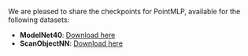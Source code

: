 We are pleased to share the checkpoints for PointMLP, available for the following datasets:

- **ModelNet40**: [Download here](https://drive.google.com/file/d/1XQX8IW6k0ltNwJf9GPbJBPAJ5ONZbPtf/view?usp=sharing)
- **ScanObjectNN**: [Download here](https://drive.google.com/file/d/11dqsPsWR4qyp60v1-M1FeKzB5D0mN2SZ/view?usp=sharing)
